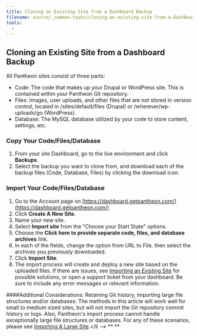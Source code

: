 ```yaml
---
title: Cloning an Existing Site from a Dashboard Backup
filename: source/_common-tasks/cloning-an-existing-site-from-a-dashboard-backup.md
tools:
  -
---
```


## Cloning an Existing Site from a Dashboard Backup

All Pantheon sites consist of three parts:

* Code: The code that makes up your Drupal or WordPress site. This is contained within your Pantheon Git repository.
* Files: Images, user uploads, and other files that are not stored in version control, located in /sites/default/files (Drupal) or /wherever/wp-uploads/go (WordPress).
* Database: The MySQL database utilized by your code to store content, settings, etc.

### Copy Your Code/Files/Database

1. From your site Dashboard, go to the live environment and click **Backups**.
2. Select the backup you want to clone from, and download each of the backup files (Code, Database, Files) by clicking the download icon.

### Import Your Code/Files/Database

1. Go to the Account page on [https://dashboard.getpantheon.com/](https://dashboard.getpantheon.com/)
2. Click **Create A New Site**.
3. Name your new site.
4. Select **Import site** from the "Choose your Start State" options.
5. Choose the **Click here to provide separate code, files, and database archives** link.
6. In each of the fields, change the option from URL to File, then select the archives you previously downloaded.
7. Click **Import Site**.  
8. The import process will create and deploy a new site based on the uploaded files. If there are issues,  see  [Importing an Existing Site](/documentation/advanced-topics/importing-an-existing-drupal-site-to-pantheon/-importing-an-existing-site) for possible solutions, or open a support ticket from your dashboard. Be sure to include any error messages or relevant information.


####Additional Considerations:
Retaining Git history, importing large file structures and/or databases:
The methods in this article will work well for small to medium sized sites, but will not import the Git repository commit history or logs. Also, Pantheon's import process cannot handle exceptionally large file structures or databases. For any of these scenarios, please see <a href="/common-tasks/-importing-a-large-site" target="_blank">Importing A Large Site</a>.​</li --> ** **
